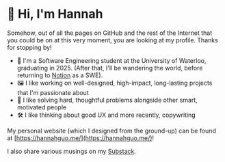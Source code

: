 # 👋 Hi, I'm Hannah

Somehow, out of all the pages on GitHub and the rest of the Internet that you could be on at this very moment, you are looking at my profile. Thanks for stopping by!

- 🏫 I'm a Software Engineering student at the University of Waterloo, graduating in 2025. (After that, I'll be wandering the world, before returning to [Notion](https://www.notion.com/) as a SWE). 
- 🖼️ I like working on well-designed, high-impact, long-lasting projects that I'm passionate about
- 🧩 I like solving hard, thoughtful problems alongside other smart, motivated people
- 🛠️ I like thinking about good UX and more recently, copywriting

My personal website (which I designed from the ground-up) can be found at [https://hannahguo.me/](https://hannahguo.me/)!

I also share various musings on my [Substack](https://musingfromhannah.substack.com/).

